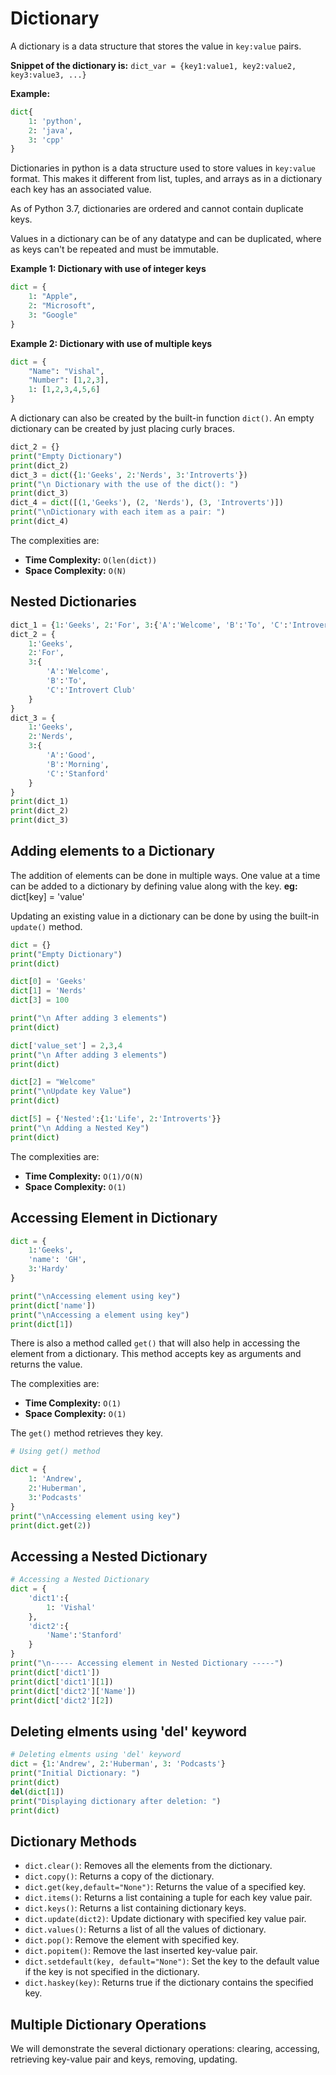 # **Dictionary**
A dictionary is a data structure that stores the value in `key:value` pairs.

**Snippet of the dictionary is:**
`dict_var = {key1:value1, key2:value2, key3:value3, ...}`

**Example:**
```py
dict{
    1: 'python',
    2: 'java',
    3: 'cpp'
}
```

Dictionaries in python is a data structure used to store values in `key:value` format. This makes it different from list, tuples, and arrays as in a dictionary each key has an associated value.

As of Python 3.7, dictionaries are ordered and cannot contain duplicate keys.

Values in a dictionary can be of any datatype and can be duplicated, where as keys can't be repeated and must be immutable.

**Example 1: Dictionary with use of integer keys**

```py
dict = {
    1: "Apple", 
    2: "Microsoft",
    3: "Google"
}
```

**Example 2: Dictionary with use of multiple keys**

```py
dict = {
    "Name": "Vishal",
    "Number": [1,2,3],
    1: [1,2,3,4,5,6]
}
```

A dictionary can also be created by the built-in function `dict()`. An empty dictionary can be created by just placing curly braces.

```py
dict_2 = {}
print("Empty Dictionary")
print(dict_2)
dict_3 = dict({1:'Geeks', 2:'Nerds', 3:'Introverts'})
print("\n Dictionary with the use of the dict(): ")
print(dict_3)
dict_4 = dict([(1,'Geeks'), (2, 'Nerds'), (3, 'Introverts')])
print("\nDictionary with each item as a pair: ")
print(dict_4)
```

The complexities are:
* **Time Complexity:** `O(len(dict))`
* **Space Complexity:** `O(N)`

## **Nested Dictionaries**

```py
dict_1 = {1:'Geeks', 2:'For', 3:{'A':'Welcome', 'B':'To', 'C':'Introvert Club'}}
dict_2 = {
    1:'Geeks', 
    2:'For', 
    3:{
        'A':'Welcome', 
        'B':'To', 
        'C':'Introvert Club'
    }
}
dict_3 = {
    1:'Geeks',
    2:'Nerds',
    3:{
        'A':'Good',
        'B':'Morning',
        'C':'Stanford'
    }
}
print(dict_1)
print(dict_2)
print(dict_3)
```

## **Adding elements to a Dictionary**
The addition of elements can be done in multiple ways. One value at a time can be added to a dictionary by defining value along with the key.
**eg:** dict[key] = 'value'

Updating an existing value in a dictionary can be done by using the built-in `update()` method.

```py
dict = {}
print("Empty Dictionary")
print(dict)

dict[0] = 'Geeks'
dict[1] = 'Nerds'
dict[3] = 100

print("\n After adding 3 elements")
print(dict)

dict['value_set'] = 2,3,4
print("\n After adding 3 elements")
print(dict)

dict[2] = "Welcome"
print("\nUpdate key Value")
print(dict)

dict[5] = {'Nested':{1:'Life', 2:'Introverts'}}
print("\n Adding a Nested Key")
print(dict)
```

The complexities are:
* **Time Complexity:** `O(1)/O(N)`
* **Space Complexity:** `O(1)`

## **Accessing Element in Dictionary**

```py
dict = {
    1:'Geeks',
    'name': 'GH',
    3:'Hardy'
}

print("\nAccessing element using key")
print(dict['name'])
print("\nAccessing a element using key")
print(dict[1])
```

There is also a method called `get()` that will also help in accessing the element from a dictionary. This method accepts key as arguments and returns the value.

The complexities are:
* **Time Complexity:** `O(1)`
* **Space Complexity:** `O(1)`

The `get()` method retrieves they key.

```py
# Using get() method

dict = {
    1: 'Andrew',
    2:'Huberman',
    3:'Podcasts'
}
print("\nAccessing element using key")
print(dict.get(2))
```

## **Accessing a Nested Dictionary**

```py
# Accessing a Nested Dictionary
dict = {
    'dict1':{
        1: 'Vishal'
    },
    'dict2':{
        'Name':'Stanford'
    }
}
print("\n----- Accessing element in Nested Dictionary -----")
print(dict['dict1'])
print(dict['dict1'][1])
print(dict['dict2']['Name'])
print(dict['dict2'][2])
```

## **Deleting elments using 'del' keyword**

```py
# Deleting elments using 'del' keyword
dict = {1:'Andrew', 2:'Huberman', 3: 'Podcasts'}
print("Initial Dictionary: ")
print(dict)
del(dict[1])
print("Displaying dictionary after deletion: ")
print(dict)
```

## Dictionary Methods

* `dict.clear()`: Removes all the elements from the dictionary.
* `dict.copy()`: Returns a copy of the dictionary.
* `dict.get(key,default="None")`: Returns the value of a specified key.
* `dict.items()`: Returns a list containing a tuple for each key value pair.
* `dict.keys()`: Returns a list containing dictionary keys.
* `dict.update(dict2)`: Update dictionary with specified key value pair.
* `dict.values()`: Returns a list of all the values of dictionary.
* `dict.pop()`: Remove the element with specified key.
* `dict.popitem()`: Remove the last inserted key-value pair.
* `dict.setdefault(key, default="None")`: Set the key to the default value if the key is not specified in the dictionary.
* `dict.haskey(key)`: Returns true if the dictionary contains the specified key.

## Multiple Dictionary Operations
We will demonstrate the several dictionary operations: clearing, accessing, retrieving key-value pair and keys, removing, updating.
